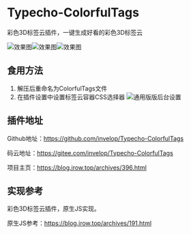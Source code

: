 # Typecho-ColorfulTags

彩色3D标签云插件，一键生成好看的彩色3D标签云

![效果图][1]![效果图][2]![效果图][3]

## 食用方法

 1. 解压后重命名为ColorfulTags文件
 2. 在插件设置中设置标签云容器CSS选择器
![通用版版后台设置][4]

## 插件地址

Github地址：<https://github.com/invelop/Typecho-ColorfulTags>

码云地址：<https://gitee.com/invelop/Typecho-ColorfulTags>

项目主页：<https://blog.irow.top/archives/396.html>

## 实现参考
彩色3D标签云插件，原生JS实现。

原生JS参考：<https://blog.irow.top/archives/191.html>

[1]: https://cdn.irow.top/blog/2020/01/1814463442.png
[2]: https://cdn.irow.top/blog/2020/01/1934395081.png
[3]: https://cdn.irow.top/blog/2020/01/503948933.png
[4]: https://cdn.irow.top/blog/2020/01/3560795202.png